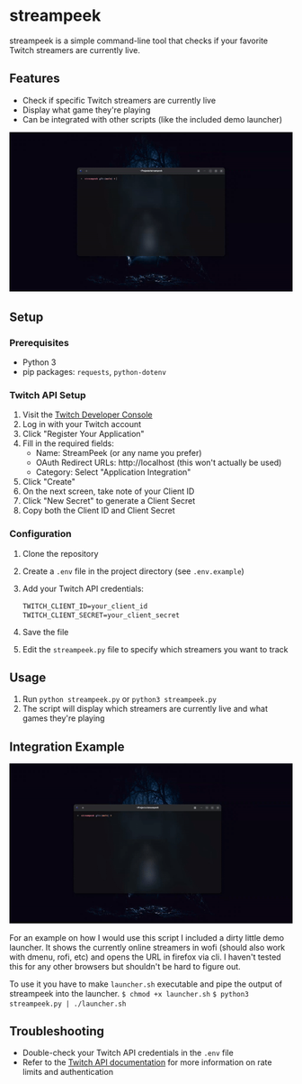 # streampeek

streampeek is a simple command-line tool that checks if your favorite Twitch streamers are currently live.

## Features

- Check if specific Twitch streamers are currently live
- Display what game they're playing
- Can be integrated with other scripts (like the included demo launcher)

![Preview](./assets/preview.gif)


## Setup

### Prerequisites

- Python 3
- pip packages: `requests`, `python-dotenv`

### Twitch API Setup

1. Visit the [Twitch Developer Console](https://dev.twitch.tv/console/apps)
2. Log in with your Twitch account
3. Click "Register Your Application"
4. Fill in the required fields:
   - Name: StreamPeek (or any name you prefer)
   - OAuth Redirect URLs: http://localhost (this won't actually be used)
   - Category: Select "Application Integration"
5. Click "Create"
6. On the next screen, take note of your Client ID
7. Click "New Secret" to generate a Client Secret
8. Copy both the Client ID and Client Secret

### Configuration

1. Clone the repository
2. Create a `.env` file in the project directory (see `.env.example`)
3. Add your Twitch API credentials:

   ```
   TWITCH_CLIENT_ID=your_client_id
   TWITCH_CLIENT_SECRET=your_client_secret
   ```
4. Save the file
5. Edit the `streampeek.py` file to specify which streamers you want to track

## Usage

1. Run `python streampeek.py` or `python3 streampeek.py`
2. The script will display which streamers are currently live and what games they're playing

## Integration Example

![Demo](./assets/output.gif)

For an example on how I would use this script I included a dirty little demo launcher. It shows the currently online streamers in wofi (should also work with dmenu, rofi, etc) and opens the URL in firefox via cli. I haven't tested this for any other browsers but shouldn't be hard to figure out.

To use it you have to make `launcher.sh` executable and pipe the output of streampeek into the launcher.
`$ chmod +x launcher.sh`
`$ python3 streampeek.py | ./launcher.sh`


## Troubleshooting

- Double-check your Twitch API credentials in the `.env` file
- Refer to the [Twitch API documentation](https://dev.twitch.tv/docs/api) for more information on rate limits and authentication
